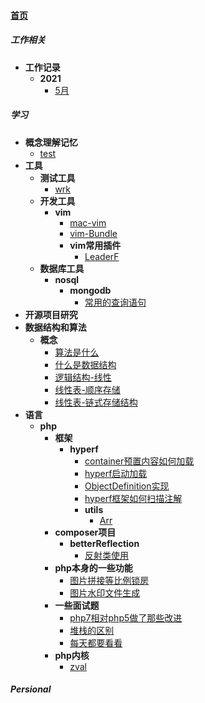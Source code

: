 
#### [首页](?file=home-首页)

##### 工作相关
- **工作记录**
    - **2021**
        - [5月](?file=001-工作相关/001-工作记录/001-2021/001-5月 "5月")

##### 学习
- **概念理解记忆**
    - [test](?file=002-学习/001-概念理解记忆/001-test "test")
- **工具**
    - **测试工具**
        - [wrk](?file=002-学习/002-工具/001-测试工具/001-wrk "wrk")
    - **开发工具**
        - **vim**
            - [mac-vim](?file=002-学习/002-工具/002-开发工具/001-vim/001-mac-vim "mac-vim")
            - [vim-Bundle](?file=002-学习/002-工具/002-开发工具/001-vim/002-vim-Bundle "vim-Bundle")
            - **vim常用插件**
                - [LeaderF](?file=002-学习/002-工具/002-开发工具/001-vim/003-vim常用插件/001-LeaderF "LeaderF")
    - **数据库工具**
        - **nosql**
            - **mongodb**
                - [常用的查询语句](?file=002-学习/002-工具/003-数据库工具/001-nosql/001-mongodb/001-常用的查询语句 "常用的查询语句")
- **开源项目研究**
- **数据结构和算法**
    - **概念**
        - [算法是什么](?file=002-学习/004-数据结构和算法/001-概念/001-算法是什么 "算法是什么")
        - [什么是数据结构](?file=002-学习/004-数据结构和算法/001-概念/002-什么是数据结构 "什么是数据结构")
        - [逻辑结构-线性](?file=002-学习/004-数据结构和算法/001-概念/003-逻辑结构-线性 "逻辑结构-线性")
        - [线性表-顺序存储](?file=002-学习/004-数据结构和算法/001-概念/004-线性表-顺序存储 "线性表-顺序存储")
        - [线性表-链式存储结构](?file=002-学习/004-数据结构和算法/001-概念/005-线性表-链式存储结构 "线性表-链式存储结构")
- **语言**
    - **php**
        - **框架**
            - **hyperf**
                - [container预置内容如何加载](?file=002-学习/005-语言/001-php/001-框架/001-hyperf/001-container预置内容如何加载 "container预置内容如何加载")
                - [hyperf启动加载](?file=002-学习/005-语言/001-php/001-框架/001-hyperf/002-hyperf启动加载 "hyperf启动加载")
                - [ObjectDefinition实现](?file=002-学习/005-语言/001-php/001-框架/001-hyperf/003-ObjectDefinition实现 "ObjectDefinition实现")
                - [hyperf框架如何扫描注解](?file=002-学习/005-语言/001-php/001-框架/001-hyperf/004-hyperf框架如何扫描注解 "hyperf框架如何扫描注解")
                - **utils**
                    - [Arr](?file=002-学习/005-语言/001-php/001-框架/001-hyperf/005-utils/001-Arr "Arr")
        - **composer项目**
            - **betterReflection**
                - [反射类使用](?file=002-学习/005-语言/001-php/002-composer项目/001-betterReflection/001-反射类使用 "反射类使用")
        - **php本身的一些功能**
            - [图片拼接等比例锁房](?file=002-学习/005-语言/001-php/003-php本身的一些功能/001-图片拼接等比例锁房 "图片拼接等比例锁房")
            - [图片水印文件生成](?file=002-学习/005-语言/001-php/003-php本身的一些功能/002-图片水印文件生成 "图片水印文件生成")
        - **一些面试题**
            - [php7相对php5做了那些改进](?file=002-学习/005-语言/001-php/004-一些面试题/001-php7相对php5做了那些改进 "php7相对php5做了那些改进")
            - [堆栈的区别](?file=002-学习/005-语言/001-php/004-一些面试题/002-堆栈的区别 "堆栈的区别")
            - [每天都要看看](?file=002-学习/005-语言/001-php/004-一些面试题/003-每天都要看看 "每天都要看看")
        - **php内核**
            - [zval](?file=002-学习/005-语言/001-php/005-php内核/001-zval "zval")

##### Persional
